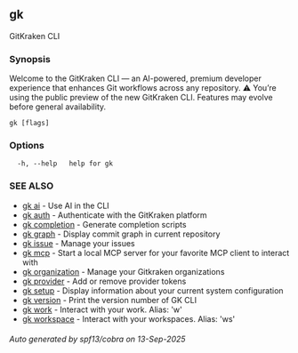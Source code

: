 ## gk

GitKraken CLI

### Synopsis


Welcome to the GitKraken CLI — an AI-powered, premium developer experience that enhances Git workflows across any repository.
⚠️ You’re using the public preview of the new GitKraken CLI. Features may evolve before general availability.


```
gk [flags]
```

### Options

```
  -h, --help   help for gk
```

### SEE ALSO

* [gk ai](gk_ai.md)	 - Use AI in the CLI
* [gk auth](gk_auth.md)	 - Authenticate with the GitKraken platform
* [gk completion](gk_completion.md)	 - Generate completion scripts
* [gk graph](gk_graph.md)	 - Display commit graph in current repository
* [gk issue](gk_issue.md)	 - Manage your issues
* [gk mcp](gk_mcp.md)	 - Start a local MCP server for your favorite MCP client to interact with
* [gk organization](gk_organization.md)	 - Manage your Gitkraken organizations
* [gk provider](gk_provider.md)	 - Add or remove provider tokens
* [gk setup](gk_setup.md)	 - Display information about your current system configuration
* [gk version](gk_version.md)	 - Print the version number of GK CLI
* [gk work](gk_work.md)	 - Interact with your work. Alias: 'w'
* [gk workspace](gk_workspace.md)	 - Interact with your workspaces. Alias: 'ws'

###### Auto generated by spf13/cobra on 13-Sep-2025
